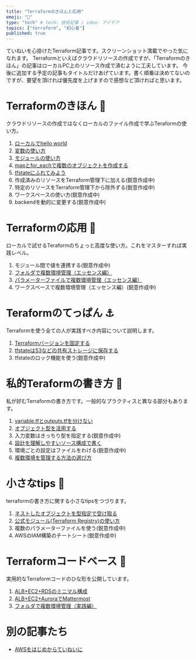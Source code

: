 ```yaml
---
title: "Terraformのきほんと応用"
emoji: "📑"
type: "tech" # tech: 技術記事 / idea: アイデア
topics: ["terraform", "初心者"]
published: true
---
```

ていねいを心掛けたTerraform記事です。スクリーンショット満載でやった気になれます。
Terraformといえばクラウドリソースの作成ですが、「Terraformのきほん」の記事はローカルPC上のリソース作成で済むように工夫しています。
今後に追加する予定の記事もタイトルだけあげています。書く順番は決めてないのですが、要望を頂ければ優先度を上げますので感想など頂ければと思います。

# Terraformのきほん 🐣
クラウドリソースの作成ではなくローカルのファイル作成で学ぶTeraformの使い方。
1. [ローカルでhello world](https://zenn.dev/sway/articles/terraform_biginner_helloworld)
1. [変数の使い方](https://zenn.dev/sway/articles/terraform_biginner_varliable)
1. [モジュールの使い方](https://zenn.dev/sway/articles/terraform_biginner_modules)
1. [mapとfor_eachで複数のオブジェクトを作成する](https://zenn.dev/sway/articles/terraform_biginner_multiple_object)
1. [tfstateにふれてみよう](https://zenn.dev/sway/articles/terraform_biginner_tfstate)
1. 作成済みのリソースをTerraform管理下に加える(鋭意作成中)
1. 特定のリソースをTerraform管理下から除外ずる(鋭意作成中)
1. ワークスペースの使い方(鋭意作成中)
1. backendを動的に変更する(鋭意作成中)

# Terraformの応用 🍞
ローカルで試せるTeraformのちょっと高度な使い方。これをマスターすれば実践レベル。
1. モジュール間で値を連携する(鋭意作成中)
1. [フォルダで複数環境管理（エッセンス編）](https://zenn.dev/sway/articles/terraform_biginner_envbyfolder)
1. [パラメーターファイルで複数環境管理（エッセンス編）](https://zenn.dev/sway/articles/terraform_biginner_envbyvarfile)
1. ワークスペースで複数環境管理（エッセンス編）(鋭意作成中)

# Teraformのてっぱん ⚓
Terraformを使う全ての人が実践すべき内容について説明します。
1. [Terraformバージョンを固定する](https://zenn.dev/sway/articles/terraform_staple_fixversion)
1. [tfstateはS3などの共有ストレージに保存する](https://zenn.dev/sway/articles/terraform_staple_sharestate)
1. tfstateのロック機能を使う(鋭意作成中)

# 私的Teraformの書き方 🍳
私が好むTerraformの書き方です。一般的なプラクティスと異なる部分もあります。
1. [variable.tfとoutputs.tfを分けない](https://zenn.dev/sway/articles/terraform_style_onefile)
1. [オブジェクト型を活用する](https://zenn.dev/sway/articles/terraform_style_useobject)
1. 入力変数はきっちり型を指定する(鋭意作成中)
1. [設計を理解しやすいソース構成で書く](https://zenn.dev/sway/articles/terraform_style_srcstructure)
1. 環境ごとの設定はファイルをわける(鋭意作成中)
1. [複数環境を管理する方法の選び方](https://zenn.dev/sway/articles/terraform_style_envcomparisontable)

# 小さなtips 🛴
terraformの書き方に関する小さなtipsをつづります。
1. [ネストしたオブジェクトを型指定で受け取る](https://zenn.dev/sway/articles/terraform_tips_nestobjarg)
1. [公式モジュール(Terraform Registry)の使い方](https://zenn.dev/sway/articles/terraform_tips_moduleregistory)
1. 複数のパラメーターファイルを使う(鋭意作成中)
1. AWSのIAM構築のチートシート(鋭意作成中)

# Terraformコードベース 🏰
実用的なTerraformコードのひな形を公開しています。
1. [ALB+EC2+RDSのミニマル構成](https://zenn.dev/sway/articles/terraform_codebase_wordpress_minimal)
1. [ALB+EC2+AuroraでMattermost](https://zenn.dev/sway/articles/terraform_codebase_mattermost)
1. [フォルダで複数環境管理（実践編）](https://zenn.dev/sway/articles/terraform_codebase_wordpress_envbyfolder)

# 別の記事たち
- [AWSをはじめからていねいに](https://zenn.dev/sway/articles/aws_index_list)
